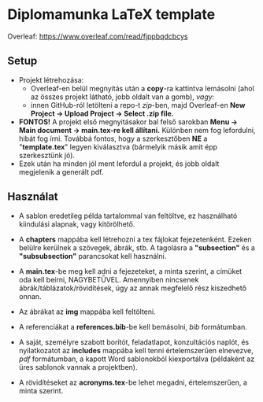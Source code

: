 # Diplomamunka LaTeX template

Overleaf: https://www.overleaf.com/read/fjppbqdcbcys

## Setup
- Projekt létrehozása:
    - Overleaf-en belül megnyitás után a **copy**-ra kattintva lemásolni (ahol az összes projekt látható, jobb oldalt van a gomb),
  *vagy:*
  - innen GitHub-ról letölteni a repo-t *zip*-ben, majd Overleaf-en **New Project -> Upload Project -> Select .zip file.**
- **FONTOS!** A projekt első megnyitásakor bal felső sarokban **Menu -> Main document -> main.tex-re kell állítani.** Különben nem fog lefordulni, hibát fog írni. Továbbá fontos, hogy a szerkesztőben **NE** a "**template.tex**" legyen kiválasztva (bármelyik másik amit épp szerkesztünk jó).
- Ezek után ha minden jól ment lefordul a projekt, és jobb oldalt megjelenik a generált pdf.

## Használat
- A sablon eredetileg példa tartalommal van feltöltve, ez használható kiindulási alapnak, vagy kitörölhető.

- A **chapters** mappába kell létrehozni a tex fájlokat fejezetenként. Ezeken belülre kerülnek a szövegek, ábrák, stb. A tagolásra a **"subsection"** és a **"subsubsection"** parancsokat kell használni.

- A **main.tex**-be meg kell adni a fejezeteket, a minta szerint, a címüket oda kell beírni, NAGYBETŰVEL. Amennyiben nincsenek ábrák/táblázatok/rövidítések, úgy az annak megfelelő rész kiszedhető onnan.

- Az ábrákat az **img** mappába kell feltölteni.

- A referenciákat a **references.bib**-be kell bemásolni, *bib* formátumban.

- A saját, személyre szabott borítót, feladatlapot, konzultációs naplót, és nyilatkozatot az **includes** mappába kell tenni értelemszerűen elnevezve, *pdf* formátumban, a kapott Word sablonokból kiexportálva (példaként az üres sablonok vannak a projektben).

- A rövidítéseket az **acronyms.tex**-be lehet megadni, értelemszerűen, a minta szerint.
